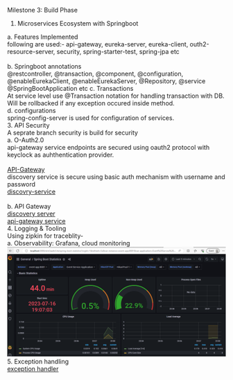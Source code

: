 Milestone 3: Build Phase<br/>
1.	Microservices Ecosystem with Springboot <br/>
   
a.	Features Implemented<br/>
following are used:-
 api-gateway, eureka-server, eureka-client, outh2-resource-server, security, spring-starter-test, spring-jpa etc<br/>
<br/>
b.	Springboot annotations<br/>
@restcontroller, @transaction, @component, @configuration, @enableEurekaClient, @enableEurekaServer, @Repository, @service
@SpringBootApplication etc
c.	Transactions<br/>
At service level use @Transaction notation for handling transaction with DB.<br/>
Will be rollbacked if any exception occured inside method.<br/>
d.	configurations<br/>
spring-config-server is used for configuration of services.[](https://github.com/AnasKamali/domain-excercise/tree/main/config-server) <br/>
3.	API Security<br/>
A seprate branch security is build for security<br/>
a.	O-Auth2.0<br/>
api-gateway service endpoints are secured using oauth2 protocol with keyclock as auhthentication provider.<br/>
<br/>
[API-Gateway](https://github.com/AnasKamali/domain-excercise/tree/security/api-gateway)<br/>
discovery service is secure using basic auth mechanism with username and password<br/>
[discovry-service](https://github.com/AnasKamali/domain-excercise/tree/security/discovery-server)<br/>
<br/>
b.	API Gateway<br/>
      [discovery server](https://github.com/AnasKamali/domain-excercise/tree/main/discovery-server)<br/>
       [api-gateway service](https://github.com/AnasKamali/domain-excercise/tree/main/api-gateway)<br/>
4.	Logging & Tooling<br/>
Using zipkin for traceblity-[](https://github.com/AnasKamali/domain-excercise/blob/main/screenshots/zipkinServerRunning.png)<br/>
a.	Observability: Grafana, cloud monitoring<br/>
![Alt text](https://github.com/AnasKamali/domain-excercise/blob/main/screenshots/grafanaEventApp.png)
5.	Exception handling<br/>
[exception handler](https://github.com/AnasKamali/domain-excercise/tree/main/event-app/src/main/java/com/sapient/eventApp/exception/handler)
<br/>
<br/>
